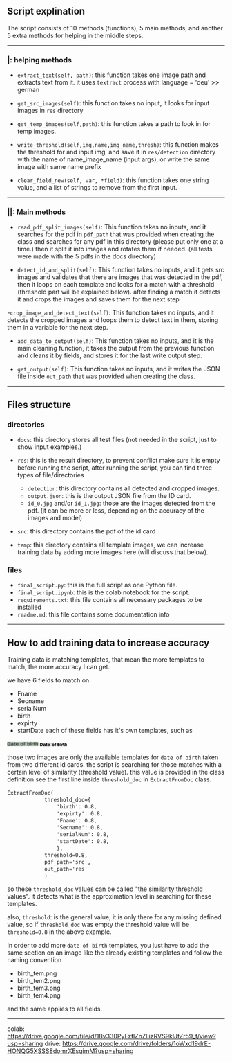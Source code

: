 ## Script explination

The script consists of 10 methods (functions), 5 main methods, and another 5 extra methods for helping in the middle steps.

-------

### |: helping methods

- `extract_text(self, path)`: this function takes one image path and extracts text from it.
it uses `textract` process with language = 'deu' >> german

- `get_src_images(self)`: this function takes no input, it looks for input images in `res` directory
- `get_temp_images(self,path)`: this function takes a path to look in for temp images.
- `write_threshold(self,img,name,img_name,thresh)`: this function makes the threshold for and input img, and save it in `res/detection` directory with the name of name_image_name (input args), or write the same image with same name prefix
- `clear_field_new(self, var, *field)`: this function takes one string value, and a list of strings to remove from the first input.

-------

### ||: Main methods

- `read_pdf_split_images(self)`: This function takes no inputs, and it searches for the pdf in `pdf_path` that was provided when creating the class and searches for any pdf in this directory (please put only one at a time.)
then it split it into images and rotates them if needed.
(all tests were made with the 5 pdfs in the docs directory)

- `detect_id_and_split(self)`: This function takes no inputs, and it gets src images and validates that there are images that was detected in the pdf, then it loops on each template and looks for a match with a threshold (threshold part will be explained below). after finding a match it detects it and crops the images and saves them for the next step

-`crop_image_and_detect_text(self)`: This function takes no inputs, and it detects the cropped images and loops them to detect text in them, storing them in a variable for the next step.

- `add_data_to_output(self)`: This function takes no inputs, and it is the main cleaning function, it takes the output from the previous function and cleans it by fields, and stores it for the last write output step.
  
- `get_output(self)`: This function takes no inputs, and it writes the JSON file inside `out_path` that was provided when creating the class.

-------

## Files structure 
### directories
- `docs`: this directory stores all test files (not needed in the script, just to show input examples.)
- `res`: this is the result directory, to prevent conflict make sure it is empty before running the script, after running the script, you can find three types of file/directories 
  - `detection`: this directory contains all detected and cropped images.
  - `output.json`: this is the output JSON file from the ID card.
  - `id_0.jpg` and/or `id_1.jpg`: those are the images detected from the pdf. (it can be more or less, depending on the accuracy of the images and model)
  
- `src`: this directory contains the pdf of the id card
- `temp`: this directory contains all template images, we can increase training data by adding more images here (will discuss that below).

### files
- `final_script.py`: this is the full script as one Python file.
- `final_script.ipynb`: this is the colab notebook for the script.
- `requirements.txt`: this file contains all necessary packages to be installed
- `readme.md`: this file contains some documentation info

-------
## How to add training data to increase accuracy

Training data is matching templates, that mean the more templates to match, the more accuracy I can get.

we have 6 fields to match on 
- Fname
- Secname
- serialNum
- birth
- expirty 
- startDate
each of these fields has it's own templates, such as 

![Alt text](temp/birth_tem.png) 
![Alt text](temp/birth_tem2.png)

those two images are only the available templates for `date of birth` taken from two different id cards.
the script is searching for those matches with a certain level of similarity (threshold value). this value is provided in the class definition
see the first line inside `threshold_doc` in `ExtractFromDoc` class.
```
ExtractFromDoc(
            threshold_doc={
                'birth': 0.8,
                'expirty': 0.8,
                'Fname': 0.8,
                'Secname': 0.8,
                'serialNum': 0.8,
                'startDate': 0.8,
                }, 
            threshold=0.8,
            pdf_path='src',
            out_path='res'
            )
```
so these `threshold_doc` values can be called 
"the similarity threshold values".
it detects what is the approximation level in searching for these templates.

also, `threshold`: is the general value, it is only there for any missing defined value, so if  `threshold_doc` was empty the threshold value will be `threshold=0.8` in the above example.

In order to add more `date of birth` templates, you just have to add the same section on an image like the already existing templates and follow the naming convention 
- birth_tem.png
- birth_tem2.png
- birth_tem3.png
- birth_tem4.png

and the same applies to all fields.

-------

colab: https://drive.google.com/file/d/18v330PyFztlZnZliizRVS9klJtZr59_f/view?usp=sharing
drive: https://drive.google.com/drive/folders/1oWxd19drE-HONQG5XSSS8domrXEsqimM?usp=sharing
